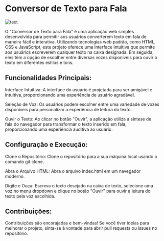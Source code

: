 # Conversor de Texto para Fala

![text](https://github.com/edumachadodarosa/conversorTexto/assets/145352273/dd4344b6-d484-4b0e-b134-396a6597d1a2)

O "Conversor de Texto para Fala" é uma aplicação web simples desenvolvida para permitir aos usuários converterem texto em fala de maneira fácil e interativa. Utilizando tecnologias web padrão, como HTML, CSS e JavaScript, este projeto oferece uma interface intuitiva que permite aos usuários escreverem qualquer texto na caixa designada. Em seguida, eles têm a opção de escolher entre diversas vozes disponíveis para ouvir o texto em diferentes estilos e tons.


## Funcionalidades Principais:

Interface Intuitiva: A interface do usuário é projetada para ser amigável e intuitiva, proporcionando uma experiência de usuário agradável.

Seleção de Voz: Os usuários podem escolher entre uma variedade de vozes disponíveis para personalizar a experiência de leitura do texto.

Ouvir o Texto: Ao clicar no botão "Ouvir", a aplicação utiliza a síntese de fala do navegador para transformar o texto inserido em fala, proporcionando uma experiência auditiva ao usuário.

## Configuração e Execução:

Clone o Repositório: Clone o repositório para a sua máquina local usando o comando git clone.

Abra o Arquivo HTML: Abra o arquivo index.html em um navegador moderno.

Digite e Ouça: Escreva o texto desejado na caixa de texto, selecione uma voz no menu dropdown e clique no botão "Ouvir" para ouvir a leitura do texto pela voz escolhida.

## Contribuições:

Contribuições são encorajadas e bem-vindas! Se você tiver ideias para melhorar o projeto, sinta-se à vontade para abrir pull requests ou issues no repositório.
